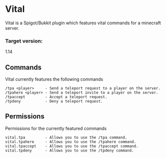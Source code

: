 # Vital
Vital is a Spigot/Bukkit plugin which features vital commands for a minecraft server.

### Target version:
1.14

## Commands
Vital currently features the following commands
```
/tpa <player>     - Send a teleport request to a player on the server.
/tpahere <player> - Send a teleport invite to a player on the server.
/tpaccept         - Accept a teleport request.
/tpdeny           - Deny a teleport request.
```

## Permissions
Permissions for the currently featured commands
```
vital.tpa         - Allows you to use the /tpa command.
vital.tpahere     - Allows you to use the /tpahere command.
vital.tpaccept    - Allows you to use the /tpaccept command.
vital.tpdeny      - Allows you to use the /tpdeny command.
```
